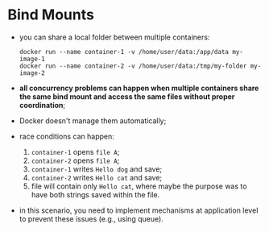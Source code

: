 # Bind Mounts

- you can share a local folder between multiple containers:

    ```commandline
    docker run --name container-1 -v /home/user/data:/app/data my-image-1
    docker run --name container-2 -v /home/user/data:/tmp/my-folder my-image-2
    ```

- **all concurrency problems can happen when multiple containers share the same bind mount and access the same files without proper coordination**;
- Docker doesn't manage them automatically;


- race conditions can happen:
  1. `container-1` opens `file A`;
  2. `container-2` opens `file A`;
  3. `container-1` writes `Hello dog` and save;
  4. `container-2` writes `Hello cat` and save;
  5. file will contain only `Hello cat`, where maybe the purpose was to have both strings saved within the file.

- in this scenario, you need to implement mechanisms at application level to prevent these issues (e.g., using queue).
